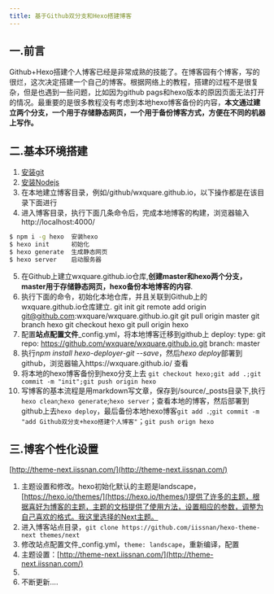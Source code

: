```yaml
---
title: 基于Github双分支和Hexo搭建博客
---
```

## 一.前言
   Github+Hexo搭建个人博客已经是非常成熟的技能了。在博客园有个博客，写的很烂，这次决定搭建一个自己的博客。根据网络上的教程，搭建的过程不是很复杂，但是也遇到一些问题，比如因为github pags和hexo版本的原因页面无法打开的情况。最重要的是很多教程没有考虑到本地hexo博客备份的内容，**本文通过建立两个分支，一个用于存储静态网页，一个用于备份博客方式，方便在不同的机器上写作。**
## 二.基本环境搭建
1. [安装git](https://git-scm.com/downloads)
2. [安装Nodejs](https://nodejs.org/en/)
3. 在本地建立博客目录，例如/github/wxquare.github.io，以下操作都是在该目录下面进行
4. 进入博客目录，执行下面几条命令后，完成本地博客的构建，浏览器输入http://localhost:4000/
``` bash
$ npm i -g hexo  安装hexo
$ hexo init      初始化  
$ hexo generate  生成静态网页
$ hexo server    启动服务器
```
5. 在Github上建立wxquare.github.io仓库,**创建master和hexo两个分支，master用于存储静态网页，hexo备份本地博客的内容**.
6. 执行下面的命令，初始化本地仓库，并且关联到Github上的wxquare.github.io仓库建立.
    git init
    git remote add origin git@github.com:wxquare/wxquare.github.io.git
    git pull origin master
    git branch hexo
    git checkout hexo
    git pull origin hexo
7. 配置**站点配置文件**_config.yml，将本地博客迁移到github上
	deploy: 
	 type: git
	 repo: https://github.com/wxquare/wxquare.github.io.git
	 branch: master
8. 执行*npm install hexo-deployer-git --save*，然后*hexo deploy*部署到github，浏览器输入https://wxquare.github.io/ 查看
9. 将本地的hexo博客备份到hexo分支上去 
   `git checkout hexo;git add .;git commit -m "init";git push origin hexo`
10. 写博客的基本流程是用markdown写文章，保存到/source/_posts目录下,执行`hexo clean`;`hexo generate`;`hexo server`；查看本地的博客，然后部署到github上去`hexo deploy`，最后备份本地hexo博客`git add .`;`git commit -m "add Github双分支+hexo搭建个人博客"`；`git push orign hexo`

## 三.博客个性化设置
[http://theme-next.iissnan.com/](http://theme-next.iissnan.com/)
1. 主题设置和修改。hexo初始化默认的主题是landscape，[https://hexo.io/themes/](https://hexo.io/themes/)提供了许多的主题，根据喜好为博客的主题，主题的文档提供了使用方法，设置相应的参数，调整为自己喜欢的格式。我这里选择的Next主题。
2. 进入博客站点目录，`git clone https://github.com/iissnan/hexo-theme-next themes/next`
3. 修改站点配置文件_config.yml，`theme: landscape`，重新编译，配置
4. 主题设置：[http://theme-next.iissnan.com/](http://theme-next.iissnan.com/)
5. 
2. 不断更新....
